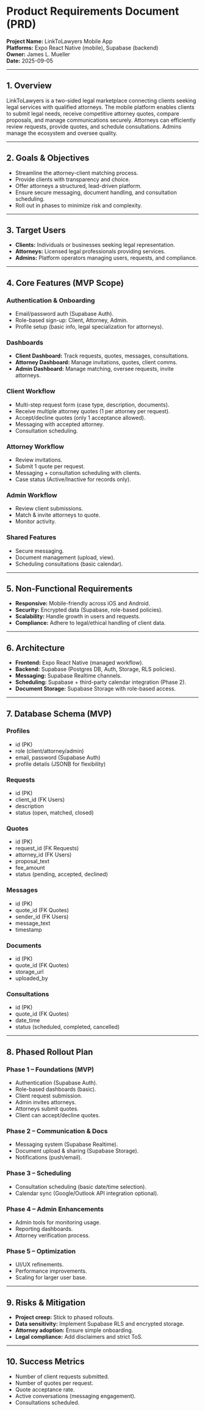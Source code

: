 # Product Requirements Document (PRD)

**Project Name:** LinkToLawyers Mobile App  
**Platforms:** Expo React Native (mobile), Supabase (backend)  
**Owner:** James L. Mueller  
**Date:** 2025-09-05  

---

## 1. Overview

LinkToLawyers is a two-sided legal marketplace connecting clients seeking legal services with qualified attorneys. The mobile platform enables clients to submit legal needs, receive competitive attorney quotes, compare proposals, and manage communications securely. Attorneys can efficiently review requests, provide quotes, and schedule consultations. Admins manage the ecosystem and oversee quality.

---

## 2. Goals & Objectives

- Streamline the attorney-client matching process.  
- Provide clients with transparency and choice.  
- Offer attorneys a structured, lead-driven platform.  
- Ensure secure messaging, document handling, and consultation scheduling.  
- Roll out in phases to minimize risk and complexity.  

---

## 3. Target Users

- **Clients:** Individuals or businesses seeking legal representation.  
- **Attorneys:** Licensed legal professionals providing services.  
- **Admins:** Platform operators managing users, requests, and compliance.  

---

## 4. Core Features (MVP Scope)

### Authentication & Onboarding
- Email/password auth (Supabase Auth).  
- Role-based sign-up: Client, Attorney, Admin.  
- Profile setup (basic info, legal specialization for attorneys).  

### Dashboards
- **Client Dashboard:** Track requests, quotes, messages, consultations.  
- **Attorney Dashboard:** Manage invitations, quotes, client comms.  
- **Admin Dashboard:** Manage matching, oversee requests, invite attorneys.  

### Client Workflow
- Multi-step request form (case type, description, documents).  
- Receive multiple attorney quotes (1 per attorney per request).  
- Accept/decline quotes (only 1 acceptance allowed).  
- Messaging with accepted attorney.  
- Consultation scheduling.  

### Attorney Workflow
- Review invitations.  
- Submit 1 quote per request.  
- Messaging + consultation scheduling with clients.  
- Case status (Active/Inactive for records only).  

### Admin Workflow
- Review client submissions.  
- Match & invite attorneys to quote.  
- Monitor activity.  

### Shared Features
- Secure messaging.  
- Document management (upload, view).  
- Scheduling consultations (basic calendar).  

---

## 5. Non-Functional Requirements

- **Responsive:** Mobile-friendly across iOS and Android.  
- **Security:** Encrypted data (Supabase, role-based policies).  
- **Scalability:** Handle growth in users and requests.  
- **Compliance:** Adhere to legal/ethical handling of client data.  

---

## 6. Architecture

- **Frontend:** Expo React Native (managed workflow).  
- **Backend:** Supabase (Postgres DB, Auth, Storage, RLS policies).  
- **Messaging:** Supabase Realtime channels.  
- **Scheduling:** Supabase + third-party calendar integration (Phase 2).  
- **Document Storage:** Supabase Storage with role-based access.  

---

## 7. Database Schema (MVP)

### Profiles
- id (PK)  
- role (client/attorney/admin)  
- email, password (Supabase Auth)  
- profile details (JSONB for flexibility)  

### Requests
- id (PK)  
- client_id (FK Users)  
- description  
- status (open, matched, closed)  

### Quotes
- id (PK)  
- request_id (FK Requests)  
- attorney_id (FK Users)  
- proposal_text  
- fee_amount  
- status (pending, accepted, declined)  

### Messages
- id (PK)  
- quote_id (FK Quotes)  
- sender_id (FK Users)  
- message_text  
- timestamp  

### Documents
- id (PK)  
- quote_id (FK Quotes)  
- storage_url  
- uploaded_by  

### Consultations
- id (PK)  
- quote_id (FK Quotes)  
- date_time  
- status (scheduled, completed, cancelled)  

---

## 8. Phased Rollout Plan

### Phase 1 – Foundations (MVP)
- Authentication (Supabase Auth).  
- Role-based dashboards (basic).  
- Client request submission.  
- Admin invites attorneys.  
- Attorneys submit quotes.  
- Client can accept/decline quotes.  

### Phase 2 – Communication & Docs
- Messaging system (Supabase Realtime).  
- Document upload & sharing (Supabase Storage).  
- Notifications (push/email).  

### Phase 3 – Scheduling
- Consultation scheduling (basic date/time selection).  
- Calendar sync (Google/Outlook API integration optional).  

### Phase 4 – Admin Enhancements
- Admin tools for monitoring usage.  
- Reporting dashboards.  
- Attorney verification process.  

### Phase 5 – Optimization
- UI/UX refinements.  
- Performance improvements.  
- Scaling for larger user base.  

---

## 9. Risks & Mitigation

- **Project creep:** Stick to phased rollouts.  
- **Data sensitivity:** Implement Supabase RLS and encrypted storage.  
- **Attorney adoption:** Ensure simple onboarding.  
- **Legal compliance:** Add disclaimers and strict ToS.  

---

## 10. Success Metrics

- Number of client requests submitted.  
- Number of quotes per request.  
- Quote acceptance rate.  
- Active conversations (messaging engagement).  
- Consultations scheduled.  

